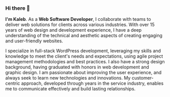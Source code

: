 ### Hi there 👋

**I'm Kaleb**.  As a **Web Software Developer**, I collaborate with teams to deliver web solutions for clients across various industries. With over 15 years of web design and development experience, I have a deep understanding of the technical and aesthetic aspects of creating engaging and user-friendly websites.

I specialize in full-stack WordPress development, leveraging my skills and knowledge to meet the client's needs and expectations, using agile project management methodologies and best practices. I also have a strong design background, having graduated with honors in web development and graphic design. I am passionate about improving the user experience, and always seek to learn new technologies and innovations. My customer-centric approach, developed through years in the service industry, enables me to communicate effectively and build lasting relationships.
